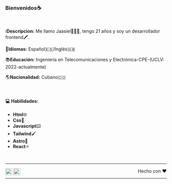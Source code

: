 
### Bienvenidos☕
<br/>

ℹ️**Descripcion:** Me llamo Jaasiel👨🏽‍💻, tengo 21 años y soy un desarrollador frontend🖍️.

💬**Idiomas:** Español🇪🇸/Inglés🇬🇧

📚**Educación:** Ingenieria en Telecomunicaciones y Electrónica-CPE-(UCLV: 2022-actualmente)

🌎**Nacionalidad:** Cubano🇨🇺



<br/>

#### 💻 Habilidades:

- **Html**🌐
- **Css**🎨
- **Javascript**⌨️
- **Tailwind**🖌️
- **Astro**🚀
- **React**⚛️

<br/>

---

<a href="http://www.linkedin.com/in/jaasiel-beltran-b3b3b5258">
<img align="left" alt="Jaasiel Beltran Alvarez" width="22px" src="https://icongr.am/fontawesome/linkedin.svg?size=128&color=1d5dec"/>
</a>

<a href="https://twitter.com/jaasi_dev">
<img align="left" alt="Jaasiel Beltran Alvarez" width="22px" src="https://icongr.am/fontawesome/twitter.svg?size=128&color=1d5dec" />
</a>

<p align="right">Hecho con ❤️</p>


----




<!--
**NekroRainbow/NekroRainbow** is a ✨ _special_ ✨ repository because its `README.md` (this file) appears on your GitHub profile.

Here are some ideas to get you started:

- 🔭 I’m currently working on ...
- 🌱 I’m currently learning ...
- 👯 I’m looking to collaborate on ...
- 🤔 I’m looking for help with ...
- 💬 Ask me about ...
- 📫 How to reach me: ...
- 😄 Pronouns: ...
- ⚡ Fun fact: ...
-->
